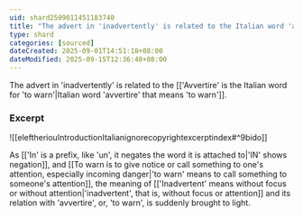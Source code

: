 ```yaml
---
uid: shard2509011451183740
title: "The advert in 'inadvertently' is related to the Italian word 'avvertire' that means 'to warn'"
type: shard
categories: [sourced]
dateCreated: 2025-09-01T14:51:18+08:00
dateModified: 2025-09-15T12:36:48+08:00
---
```

The advert in 'inadvertently' is related to the [['Avvertire' is the Italian word for 'to warn'|Italian word 'avvertire' that means 'to warn']].

### Excerpt
![[eleftheriouIntroductionItalianignorecopyrightexcerptindex#^9bido]]

As [['In' is a prefix, like 'un', it negates the word it is attached to|'IN' shows negation]], and [[To warn is to give notice or call something to one's attention, especially incoming danger|'to warn' means to call something to someone's attention]], the meaning of [['Inadvertent' means without focus or without attention|'inadvertent', that is, without focus or attention]] and its relation with 'avvertire', or, 'to warn', is suddenly brought to light. 